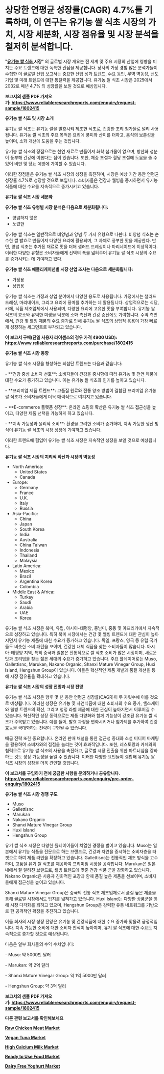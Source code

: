 <p><h1>상당한 연평균 성장률(CAGR) 4.7%를 기록하며, 이 연구는 유기농 쌀 식초 시장의 가치, 시장 세분화, 시장 점유율 및 시장 분석을 철저히 분석합니다.</h1></p><p>"<strong><a href="https://www.reliableresearchreports.com/organic-rice-vinegar-r1802415?utm_campaign=106&utm_medium=7&utm_source=Github&utm_content=ia&utm_term=15022025&utm_id=organic-rice-vinegar">유기농 쌀 식초&nbsp;</a></strong><strong>시장</strong>" 의 글로벌 시장 개요는 전 세계 및 주요 시장의 산업에 영향을 미치는 주요 트렌드에 대한 독특한 관점을 제공합니다. 당사의 가장 경험 많은 분석가들이 수집한 이 글로벌 산업 보고서는 중요한 산업 성과 트렌드, 수요 동인, 무역 역동성, 선도 기업 및 미래 트렌드에 대한 통찰력을 제공합니다. 유기농 쌀 식초 시장은 2025에서 2032로 매년 4.7% 의 성장률을 보일 것으로 예상됩니다.&nbsp;</p>
<p><strong>보고서의 샘플 PDF 가져오기:&nbsp;<a href="https://www.reliableresearchreports.com/enquiry/request-sample/1802415?utm_campaign=106&utm_medium=7&utm_source=Github&utm_content=ia&utm_term=15022025&utm_id=organic-rice-vinegar">https://www.reliableresearchreports.com/enquiry/request-sample/1802415</a></strong></p>
<p><strong>유기농 쌀 식초 및 시장 소개</strong></p>
<p><p>유기농 쌀 식초는 유기농 쌀을 발효시켜 제조한 식초로, 건강한 조리 첨가물로 널리 사용됩니다. 유기농 쌀 식초의 주요 목적은 요리에 풍미와 산미를 더하고, 음식의 보존성을 높이며, 소화 개선에 도움을 주는 것입니다. </p><p>유기농 쌀 식초의 장점으로는 천연 재료로 만들어져 화학 첨가물이 없으며, 항산화 성분이 풍부해 건강에 이롭다는 점이 있습니다. 또한, 체중 조절과 혈당 조절에 도움을 줄 수 있어 비만 및 당뇨 예방에 기여할 수 있습니다. </p><p>이러한 장점들은 유기농 쌀 식초 시장의 성장을 촉진하며, 시장은 예상 기간 동안 연평균 성장률 4.7%로 성장할 것으로 보입니다. 소비자들은 건강과 웰빙을 중시하면서 유기농 식품에 대한 수요를 지속적으로 증가시키고 있습니다.</p></p>
<p><strong>유기농 쌀 식초 시장 세분화</strong></p>
<p><strong>유기농 쌀 식초 유형별 시장 분석은 다음으로 세분화됩니다:</strong></p>
<p><ul><li>양념하지 않은</li><li>노련한</li></ul></p>
<p><p>유기농 쌀 식초는 일반적으로 비양념과 양념 두 가지 유형으로 나뉜다. 비양념 식초는 순수한 쌀 발효로 만들어져 다양한 요리에 활용되며, 그 자체로 풍부한 맛을 제공한다. 반면, 양념 식초는 추가된 재료로 맛을 더해 샐러드 드레싱이나 마리네이드에 이상적이다. 이러한 다양한 유형은 소비자들에게 선택의 폭을 넓혀주어 유기농 쌀 식초 시장의 수요를 증가시키는 데 기여하고 있다.</p></p>
<p><strong>유기농 쌀 식초 애플리케이션별 시장 산업 조사는 다음으로 세분화됩니다:</strong></p>
<p><ul><li>가정용</li><li>상업용</li></ul></p>
<p><p>유기농 쌀 식초는 가정과 상업 분야에서 다양한 용도로 사용됩니다. 가정에서는 샐러드 드레싱, 마리네이드, 그리고 요리에 풍미를 추가하는 데 활용됩니다. 상업적으로는 식당, 카페, 식품 제조업체에서 사용되며, 다양한 요리에 고유한 맛을 부여합니다. 유기농 쌀 식초의 효소와 유익한 미생물 덕분에 소화 촉진과 건강 증진에도 기여합니다. 수익 측면에서, 건강 및 웰빙 제품의 수요 증가로 인해 유기농 쌀 식초의 상업적 응용이 가장 빠르게 성장하는 세그먼트로 부각되고 있습니다.</p></p>
<p><strong>이 보고서 구매(단일 사용자 라이센스의 경우 가격 4900 USD): <a href="https://www.reliableresearchreports.com/purchase/1802415?utm_campaign=106&utm_medium=7&utm_source=Github&utm_content=ia&utm_term=15022025&utm_id=organic-rice-vinegar">https://www.reliableresearchreports.com/purchase/1802415</a></strong></p>
<p><strong>유기농 쌀 식초 시장 동향</strong></p>
<p><p>유기농 쌀 식초 시장을 형성하는 최첨단 트렌드는 다음과 같습니다:</p><p>- **건강 중심 소비자 선호**: 소비자들이 건강을 중시함에 따라 유기농 및 천연 제품에 대한 수요가 증가하고 있습니다. 이는 유기농 쌀 식초의 인기를 높이고 있습니다.</p><p>- **프리미엄 제품 트렌드**: 고품질 원료와 전통 양조 방법이 결합된 프리미엄 유기농 쌀 식초가 소비자들에게 더욱 매력적으로 여겨지고 있습니다.</p><p>- **E-commerce 플랫폼 성장**: 온라인 쇼핑의 확산은 유기농 쌀 식초 접근성을 높이고, 다양한 제품 선택을 가능하게 하고 있습니다.</p><p>- **지속 가능성과 윤리적 소비**: 환경을 고려한 소비가 증가하며, 지속 가능한 생산 방식이 유기농 쌀 식초의 시장 성장에 기여하고 있습니다.</p><p>이러한 트렌드에 힘입어 유기농 쌀 식초 시장은 지속적인 성장을 보일 것으로 예상됩니다.</p></p>
<p><strong>유기농 쌀 식초 시장의 지리적 확산과 시장의 역동성</strong></p>
<p><ul>
    <li>
        North America:
        <ul>
            <li>United States</li>
            <li>Canada</li>
        </ul>
    </li>
    <li>
        Europe:
        <ul>
            <li>Germany</li>
            <li>France</li>
            <li>U.K.</li>
            <li>Italy</li>
            <li>Russia</li>
        </ul>
    </li>
    <li>
        Asia-Pacific:
        <ul>
            <li>China</li>
            <li>Japan</li>
            <li>South Korea</li>
            <li>India</li>
            <li>Australia</li>
            <li>China Taiwan</li>
            <li>Indonesia</li>
            <li>Thailand</li>
            <li>Malaysia</li>
        </ul>
    </li>
    <li>
        Latin America:
        <ul>
            <li>Mexico</li>
            <li>Brazil</li>
            <li>Argentina Korea</li>
            <li>Colombia</li>
        </ul>
    </li>
    <li>
        Middle East & Africa:
        <ul>
            <li>Turkey</li>
            <li>Saudi</li>
            <li>Arabia</li>
            <li>UAE</li>
            <li>Korea</li>
        </ul>
    </li>
    </ul></p>
<p><p>유기농 쌀 식초 시장은 북미, 유럽, 아시아-태평양, 중남미, 중동 및 아프리카에서 지속적으로 성장하고 있습니다. 특히 북미 시장에서는 건강 및 웰빙 트렌드에 대한 관심이 높아지면서 유기농 제품에 대한 수요가 증가하고 있습니다. 독일, 프랑스, 영국 등 유럽 국가들도 비슷한 소비 패턴을 보이며, 건강한 대체 식품을 찾는 소비자들이 많습니다. 아시아-태평양 지역, 특히 중국과 일본은 전통적으로 쌀 식초 소비가 많은 시장이며, 새로운 맛과 조리법을 찾는 젊은 세대의 수요가 증가하고 있습니다. 주요 플레이어로는 Muso, Gallettisnc, Marukan, Nakano Organic, Shanxi Mature Vinegar Group, Huxi Island, Hengshun Group이 있습니다. 이들은 혁신적인 제품 개발과 품질 개선을 통해 시장 점유율을 확대하고 있습니다.</p></p>
<p><strong>유기농 쌀 식초 시장의 성장 전망과 시장 전망</strong></p>
<p><p>유기농 쌀 식초 시장은 향후 몇 년 동안 연평균 성장률(CAGR)이 두 자릿수에 이를 것으로 예상됩니다. 이러한 성장은 유기농 및 자연식품에 대한 소비자의 수요 증가, 헬스케어와 웰빙 트렌드의 확산, 그리고 청정 라벨 제품에 대한 관심이 높아지면서 이루어질 수 있습니다. 혁신적인 성장 동력으로는 제품 다양화와 함께 기능성이 강조된 유기농 쌀 식초가 주목받고 있습니다. 예를 들어, 발효 과정을 변화시키거나 첨가제를 추가하여 건강 효능을 극대화하는 전략이 구현될 수 있습니다.</p><p>배급 전략 또한 중요합니다. 온라인 판매 채널을 통한 접근성 증대와 소셜 미디어 마케팅을 활용하여 소비자와의 접점을 늘리는 것이 효과적입니다. 또한, 레스토랑과 카페와의 협력으로 유기농 쌀 식초의 사용을 촉진하고, 글로벌 시장 진출을 위한 파트너십을 강화하는 것도 성장 가능성을 높일 수 있습니다. 이러한 다양한 요인들이 결합해 유기농 쌀 식초 시장의 성장을 더욱 견인할 것입니다.</p></p>
<p><strong>이 보고서를 구입하기 전에 궁금한 사항을 문의하거나 공유합니다. <a href="https://www.reliableresearchreports.com/enquiry/pre-order-enquiry/1802415?utm_campaign=106&utm_medium=7&utm_source=Github&utm_content=ia&utm_term=15022025&utm_id=organic-rice-vinegar">https://www.reliableresearchreports.com/enquiry/pre-order-enquiry/1802415</a></strong></p>
<p><strong>유기농 쌀 식초 시장 경쟁 구도</strong></p>
<p><ul><li>Muso</li><li>Gallettisnc</li><li>Marukan</li><li>Nakano Organic</li><li>Shanxi Mature Vinegar Group</li><li>Huxi Island</li><li>Hengshun Group</li></ul></p>
<p><p>유기 쌀 식초 시장은 다양한 플레이어들이 치열한 경쟁을 벌이고 있습니다. Muso는 일본에서 유기농 식품을 전문으로 하는 브랜드로, 건강과 자연을 중시하는 소비자층을 타겟으로 하여 제품 라인을 확장하고 있습니다. Gallettisnc는 전통적인 제조 방식을 고수하며, 고품질 유기 쌀 식초를 제공하여 프리미엄 시장을 공략합니다. Marukan은 일본 내에서 잘 알려진 브랜드로, 웰빙 트렌드에 맞춘 건강 식품 군을 강화하고 있습니다. Nakano Organic은 사용자 친화적인 포장과 함께 품질 높은 제품을 선보이며, 소비자들에게 접근성을 높이고 있습니다. </p><p>Shanxi Mature Vinegar Group은 중국의 전통 식초 제조업체로서 품질 높은 제품을 통해 글로벌 시장에서도 입지를 넓혀가고 있습니다. Huxi Island는 다양한 상품군을 통해 시장 다각화를 꾀하고 있으며, Hengshun Group은 강력한 유통 네트워크를 기반으로 한 공격적인 확장을 추진하고 있습니다. </p><p>이들 회사의 시장 성장 전망은 유기농 및 건강식품에 대한 수요 증가와 맞물려 긍정적입니다. 지속 가능한 소비에 대한 소비자 인식이 높아지며, 유기 쌀 식초에 대한 수요도 지속적으로 증가할 것으로 예상됩니다. </p><p>다음은 일부 회사들의 수익 수치입니다:</p><p>- Muso: 약 5000만 달러 </p><p>- Marukan: 약 2억 달러 </p><p>- Shanxi Mature Vinegar Group: 약 1억 5000만 달러 </p><p>- Hengshun Group: 약 3억 달러</p></p>
<p><strong>보고서의 샘플 PDF 가져오기:&nbsp;<a href="https://www.reliableresearchreports.com/enquiry/request-sample/1802415?utm_campaign=106&utm_medium=7&utm_source=Github&utm_content=ia&utm_term=15022025&utm_id=organic-rice-vinegar">https://www.reliableresearchreports.com/enquiry/request-sample/1802415</a></strong></p>
<p><strong></strong></p>
<p><strong></strong></p>
<p><strong></strong></p>
<p><strong></strong></p>
<p><strong>다른 관련 보고서를 확인해보세요</strong></p>
<p><strong><p><a href="https://github.com/saroarmaicky/Market-Research-Report-List-1/blob/main/raw-chicken-meat-market.md?utm_campaign=106&utm_medium=7&utm_source=Github&utm_content=ia&utm_term=15022025&utm_id=organic-rice-vinegar">Raw Chicken Meat Market</a></p><p><a href="https://github.com/ahamdyzabira4/Market-Research-Report-List-1/blob/main/vegan-tuna-market.md?utm_campaign=106&utm_medium=7&utm_source=Github&utm_content=ia&utm_term=15022025&utm_id=organic-rice-vinegar">Vegan Tuna Market</a></p><p><a href="https://github.com/saoutiguarro/Market-Research-Report-List-1/blob/main/high-calcium-milk-market.md?utm_campaign=106&utm_medium=7&utm_source=Github&utm_content=ia&utm_term=15022025&utm_id=organic-rice-vinegar">High Calcium Milk Market</a></p><p><a href="https://github.com/klaassenmackenzie6/Market-Research-Report-List-1/blob/main/ready-to-use-food-market.md?utm_campaign=106&utm_medium=7&utm_source=Github&utm_content=ia&utm_term=15022025&utm_id=organic-rice-vinegar">Ready to Use Food Market</a></p><p><a href="https://github.com/jenithschijf/Market-Research-Report-List-1/blob/main/dairy-free-yoghurt-market.md?utm_campaign=106&utm_medium=7&utm_source=Github&utm_content=ia&utm_term=15022025&utm_id=organic-rice-vinegar">Dairy Free Yoghurt Market</a></p></strong></p>
<p></p>